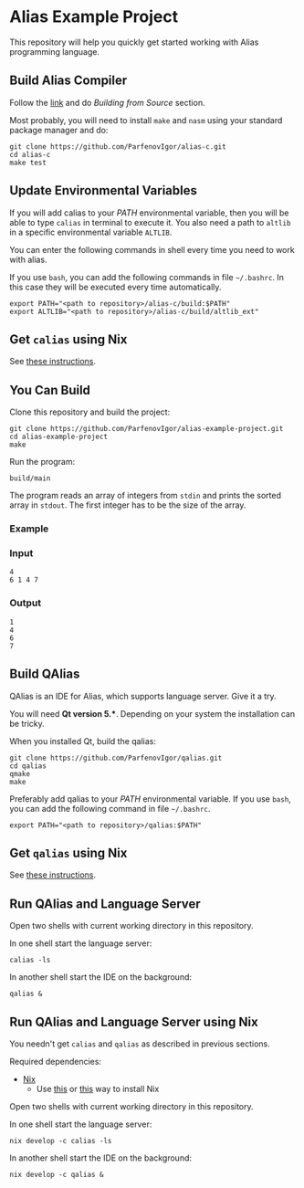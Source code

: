 # Alias Example Project

This repository will help you quickly get started working with Alias programming language.

## Build Alias Compiler

Follow the [link](https://github.com/ParfenovIgor/alias-c) and do *Building from Source* section.

Most probably, you will need to install `make` and `nasm` using your standard package manager and do:

```
git clone https://github.com/ParfenovIgor/alias-c.git
cd alias-c
make test
```

## Update Environmental Variables

If you will add calias to your *PATH* environmental variable, then you will be able to type `calias` in terminal to execute it. You also need a path to `altlib` in a specific environmental variable `ALTLIB`.

You can enter the following commands in shell every time you need to work with alias.

If you use `bash`, you can add the following commands in file `~/.bashrc`. In this case they will be executed every time automatically.

```
export PATH="<path to repository>/alias-c/build:$PATH"
export ALTLIB="<path to repository>/alias-c/build/altlib_ext"
```

## Get `calias` using Nix

See [these instructions](https://github.com/deemp/alias-c#get-calias-using-nix).

## You Can Build

Clone this repository and build the project:

```
git clone https://github.com/ParfenovIgor/alias-example-project.git
cd alias-example-project
make
```

Run the program:

```
build/main
```

The program reads an array of integers from `stdin` and prints the sorted array in `stdout`. The first integer has to be the size of the array.

### Example

### Input

```
4
6 1 4 7
```

### Output

```
1
4
6
7
```

## Build QAlias

QAlias is an IDE for Alias, which supports language server. Give it a try.

You will need **Qt version 5.\***. Depending on your system the installation can be tricky.

When you installed Qt, build the qalias:

```
git clone https://github.com/ParfenovIgor/qalias.git
cd qalias
qmake
make
```

Preferably add qalias to your *PATH* environmental variable. If you use `bash`, you can add the following command in file `~/.bashrc`.

```
export PATH="<path to repository>/qalias:$PATH"
```

## Get `qalias` using Nix

See [these instructions](https://github.com/deemp/qalias/#get-qalias-using-nix).

## Run QAlias and Language Server

Open two shells with current working directory in this repository.

In one shell start the language server:

```
calias -ls
```

In another shell start the IDE on the background:

```
qalias &
```

## Run QAlias and Language Server using Nix

You needn't get `calias` and `qalias` as described in previous sections.

Required dependencies:

* [Nix](https://nixos.org)
  * Use [this](https://github.com/DeterminateSystems/nix-installer) or [this](https://nixos.org/download/) way to install Nix

Open two shells with current working directory in this repository.

In one shell start the language server:

```
nix develop -c calias -ls
```

In another shell start the IDE on the background:

```
nix develop -c qalias &
```

